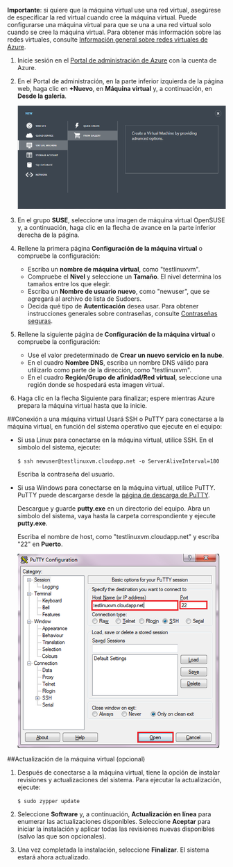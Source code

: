 
**Importante**: si quiere que la máquina virtual use una red virtual, asegúrese de especificar la red virtual cuando cree la máquina virtual. Puede configurarse una máquina virtual para que se una a una red virtual solo cuando se cree la máquina virtual. Para obtener más información sobre las redes virtuales, consulte [Información general sobre redes virtuales de Azure](http://go.microsoft.com/fwlink/p/?LinkID=294063).


1. Inicie sesión en el [Portal de administración de Azure][AzurePreviewPortal] con la cuenta de Azure.

2. En el Portal de administración, en la parte inferior izquierda de la página web, haga clic en **+Nuevo**, en **Máquina virtual** y, a continuación, en **Desde la galería**.

	![Crear una máquina virtual][Image1]

3. En el grupo **SUSE**, seleccione una imagen de máquina virtual OpenSUSE y, a continuación, haga clic en la flecha de avance en la parte inferior derecha de la página.


4. Rellene la primera página **Configuración de la máquina virtual** o compruebe la configuración:

	- Escriba un **nombre de máquina virtual**, como "testlinuxvm".
	- Compruebe el **Nivel** y seleccione un **Tamaño**. El nivel determina los tamaños entre los que elegir.
	- Escriba un **Nombre de usuario nuevo**, como "newuser", que se agregará al archivo de lista de Sudoers.
	- Decida qué tipo de **Autenticación** desea usar. Para obtener instrucciones generales sobre contraseñas, consulte [Contraseñas seguras](http://msdn.microsoft.com/library/ms161962.aspx).


5. Rellene la siguiente página de **Configuración de la máquina virtual** o compruebe la configuración:
	- Use el valor predeterminado de **Crear un nuevo servicio en la nube**.
	- En el cuadro **Nombre DNS**, escriba un nombre DNS válido para utilizarlo como parte de la dirección, como "testlinuxvm".
	- En el cuadro **Región/Grupo de afinidad/Red virtual**, seleccione una región donde se hospedará esta imagen virtual.

6.	Haga clic en la flecha Siguiente para finalizar; espere mientras Azure prepara la máquina virtual hasta que la inicie.

##Conexión a una máquina virtual
Usará SSH o PuTTY para conectarse a la máquina virtual, en función del sistema operativo que ejecute en el equipo:

- Si usa Linux para conectarse en la máquina virtual, utilice SSH. En el símbolo del sistema, ejecute:

	`$ ssh newuser@testlinuxvm.cloudapp.net -o ServerAliveInterval=180`

	Escriba la contraseña del usuario.

- Si usa Windows para conectarse en la máquina virtual, utilice PuTTY. PuTTY puede descargarse desde la [página de descarga de PuTTY][PuTTYDownload].

	Descargue y guarde **putty.exe** en un directorio del equipo. Abra un símbolo del sistema, vaya hasta la carpeta correspondiente y ejecute **putty.exe**.

	Escriba el nombre de host, como "testlinuxvm.cloudapp.net" y escriba "22" en **Puerto**.

	![Pantalla de PuTTY][Image6]

##Actualización de la máquina virtual (opcional)
1. Después de conectarse a la máquina virtual, tiene la opción de instalar revisiones y actualizaciones del sistema. Para ejecutar la actualización, ejecute:

	`$ sudo zypper update`

2. Seleccione **Software** y, a continuación, **Actualización en línea** para enumerar las actualizaciones disponibles. Seleccione **Aceptar** para iniciar la instalación y aplicar todas las revisiones nuevas disponibles (salvo las que son opcionales).

3. Una vez completada la instalación, seleccione **Finalizar**. El sistema estará ahora actualizado.

[PuTTYDownload]: http://www.puttyssh.org/download.html
[AzurePreviewPortal]: http://manage.windowsazure.com

[Image1]: ./media/create-and-configure-opensuse-vm-in-portal/CreateVM.png

[Image6]: ./media/create-and-configure-opensuse-vm-in-portal/putty.png

<!---HONumber=August15_HO6-->